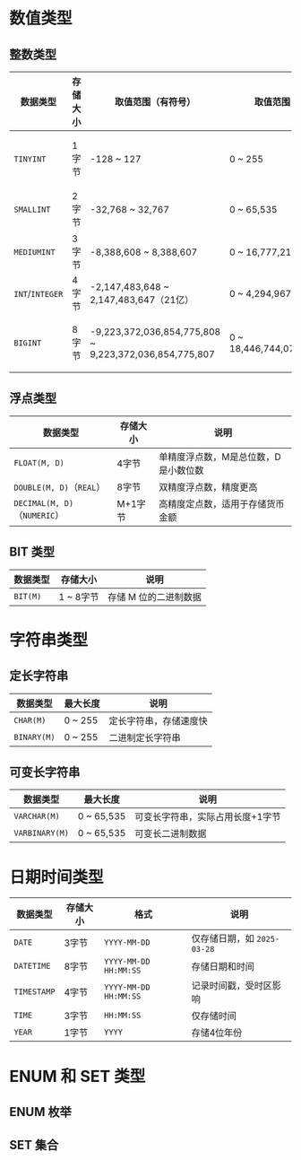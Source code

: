# 数值类型

## 整数类型

| 数据类型        | 存储大小 | 取值范围（有符号）                                     | 取值范围（无符号）             | 说明                    |
| --------------- | -------- | ------------------------------------------------------ | ------------------------------ | ----------------------- |
| `TINYINT`       | 1字节    | -128 ~ 127                                             | 0 ~ 255                        | 小整数，如布尔值（0/1） |
| `SMALLINT`      | 2字节    | -32,768 ~ 32,767                                       | 0 ~ 65,535                     | 适用于较小的整数        |
| `MEDIUMINT`     | 3字节    | -8,388,608 ~ 8,388,607                                 | 0 ~ 16,777,215                 | 中等大小整数            |
| `INT`/`INTEGER` | 4字节    | -2,147,483,648 ~ 2,147,483,647（21亿）                 | 0 ~ 4,294,967,295              | 常用整数类型            |
| `BIGINT`        | 8字节    | -9,223,372,036,854,775,808 ~ 9,223,372,036,854,775,807 | 0 ~ 18,446,744,073,709,551,615 | 存储超大整数，如用户ID  |

## 浮点类型

| 数据类型                     | 存储大小 | 说明                                 |
| ---------------------------- | -------- | ------------------------------------ |
| `FLOAT(M, D)`                | 4字节    | 单精度浮点数，M是总位数，D是小数位数 |
| `DOUBLE(M, D)`（`REAL`）     | 8字节    | 双精度浮点数，精度更高               |
| `DECIMAL(M, D)`（`NUMERIC`） | M+1字节  | 高精度定点数，适用于存储货币金额     |

## BIT 类型

| 数据类型 | 存储大小  | 说明                  |
| -------- | --------- | --------------------- |
| `BIT(M)` | 1 ~ 8字节 | 存储 M 位的二进制数据 |

# 字符串类型

## 定长字符串

| 数据类型    | 最大长度 | 说明                   |
| ----------- | -------- | ---------------------- |
| `CHAR(M)`   | 0 ~ 255  | 定长字符串，存储速度快 |
| `BINARY(M)` | 0 ~ 255  | 二进制定长字符串       |

## 可变长字符串

| 数据类型       | 最大长度   | 说明                             |
| -------------- | ---------- | -------------------------------- |
| `VARCHAR(M)`   | 0 ~ 65,535 | 可变长字符串，实际占用长度+1字节 |
| `VARBINARY(M)` | 0 ~ 65,535 | 可变长二进制数据                 |

# 日期时间类型

| 数据类型    | 存储大小 | 格式                  | 说明                        |
| ----------- | -------- | --------------------- | --------------------------- |
| `DATE`      | 3字节    | `YYYY-MM-DD`          | 仅存储日期，如 `2025-03-28` |
| `DATETIME`  | 8字节    | `YYYY-MM-DD HH:MM:SS` | 存储日期和时间              |
| `TIMESTAMP` | 4字节    | `YYYY-MM-DD HH:MM:SS` | 记录时间戳，受时区影响      |
| `TIME`      | 3字节    | `HH:MM:SS`            | 仅存储时间                  |
| `YEAR`      | 1字节    | `YYYY`                | 存储4位年份                 |

# ENUM 和 SET 类型

## ENUM 枚举

## SET 集合